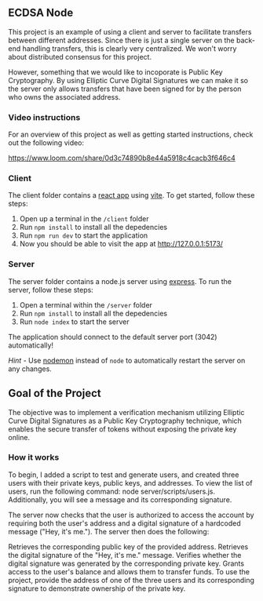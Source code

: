 ## ECDSA Node

This project is an example of using a client and server to facilitate transfers between different addresses. Since there is just a single server on the back-end handling transfers, this is clearly very centralized. We won't worry about distributed consensus for this project.

However, something that we would like to incoporate is Public Key Cryptography. By using Elliptic Curve Digital Signatures we can make it so the server only allows transfers that have been signed for by the person who owns the associated address.

### Video instructions
For an overview of this project as well as getting started instructions, check out the following video:

https://www.loom.com/share/0d3c74890b8e44a5918c4cacb3f646c4
 
### Client

The client folder contains a [react app](https://reactjs.org/) using [vite](https://vitejs.dev/). To get started, follow these steps:

1. Open up a terminal in the `/client` folder
2. Run `npm install` to install all the depedencies
3. Run `npm run dev` to start the application 
4. Now you should be able to visit the app at http://127.0.0.1:5173/

### Server

The server folder contains a node.js server using [express](https://expressjs.com/). To run the server, follow these steps:

1. Open a terminal within the `/server` folder 
2. Run `npm install` to install all the depedencies 
3. Run `node index` to start the server 

The application should connect to the default server port (3042) automatically! 

_Hint_ - Use [nodemon](https://www.npmjs.com/package/nodemon) instead of `node` to automatically restart the server on any changes.

## Goal of the Project

The objective was to implement a verification mechanism utilizing Elliptic Curve Digital Signatures as a Public Key Cryptography technique, which enables the secure transfer of tokens without exposing the private key online.

### How it works

To begin, I added a script to test and generate users, and created three users with their private keys, public keys, and addresses. To view the list of users, run the following command: node server/scripts/users.js. Additionally, you will see a message and its corresponding signature.

The server now checks that the user is authorized to access the account by requiring both the user's address and a digital signature of a hardcoded message ("Hey, it's me."). The server then does the following:

Retrieves the corresponding public key of the provided address.
Retrieves the digital signature of the "Hey, it's me." message.
Verifies whether the digital signature was generated by the corresponding private key.
Grants access to the user's balance and allows them to transfer funds.
To use the project, provide the address of one of the three users and its corresponding signature to demonstrate ownership of the private key.
